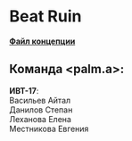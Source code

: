 # Beat Ruin

[**Файл концепции**](https://docs.google.com/document/d/1K369a1_W55dCAUk7OgOjVFtkafpzTXT_/edit)


## Команда <palm.a>:

**ИВТ-17**:
<br>Васильев Айтал
<br>Данилов Степан
<br>Леханова Елена
<br>Местникова Евгения

